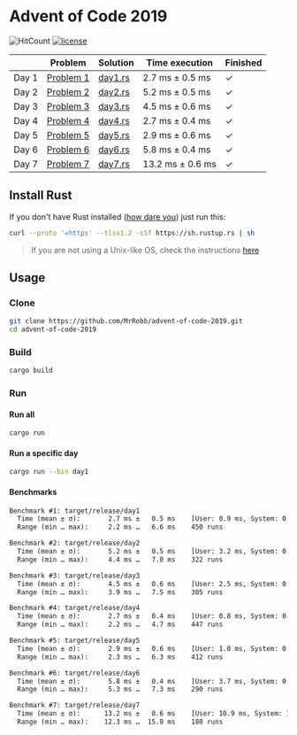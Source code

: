 # Advent of Code 2019

![HitCount](http://hits.dwyl.io/mrrobb/advent-of-code-2019.svg)
[![license](https://img.shields.io/badge/license-MIT-blue.svg)](https://github.com/MrRobb/advent-of-code-2019/blob/master/LICENSE)

|       | Problem                                          | Solution                                                                              | Time execution   | Finished |
|-------|--------------------------------------------------|---------------------------------------------------------------------------------------|------------------|----------|
| Day 1 | [Problem 1](https://adventofcode.com/2019/day/1) | [day1.rs](https://github.com/MrRobb/advent-of-code-2019/blob/master/src/day1.rs?ts=4) | 2.7 ms ± 0.5 ms  | ✓        |
| Day 2 | [Problem 2](https://adventofcode.com/2019/day/2) | [day2.rs](https://github.com/MrRobb/advent-of-code-2019/blob/master/src/day2.rs?ts=4) | 5.2 ms ± 0.5 ms  | ✓        |
| Day 3 | [Problem 3](https://adventofcode.com/2019/day/3) | [day3.rs](https://github.com/MrRobb/advent-of-code-2019/blob/master/src/day3.rs?ts=4) | 4.5 ms ± 0.6 ms  | ✓        |
| Day 4 | [Problem 4](https://adventofcode.com/2019/day/4) | [day4.rs](https://github.com/MrRobb/advent-of-code-2019/blob/master/src/day4.rs?ts=4) | 2.7 ms ± 0.4 ms  | ✓        |
| Day 5 | [Problem 5](https://adventofcode.com/2019/day/5) | [day5.rs](https://github.com/MrRobb/advent-of-code-2019/blob/master/src/day5.rs?ts=4) | 2.9 ms ± 0.6 ms  | ✓        |
| Day 6 | [Problem 6](https://adventofcode.com/2019/day/6) | [day6.rs](https://github.com/MrRobb/advent-of-code-2019/blob/master/src/day6.rs?ts=4) | 5.8 ms ± 0.4 ms  | ✓        |
| Day 7 | [Problem 7](https://adventofcode.com/2019/day/7) | [day7.rs](https://github.com/MrRobb/advent-of-code-2019/blob/master/src/day7.rs?ts=4) | 13.2 ms ± 0.6 ms | ✓        |

## Install Rust

If you don't have Rust installed ([how dare you](https://media.giphy.com/media/U1aN4HTfJ2SmgB2BBK/giphy.gif)) just run this:

```sh
curl --proto '=https' --tlsv1.2 -sSf https://sh.rustup.rs | sh
```

> If you are not using a Unix-like OS, check the instructions [here](https://www.rust-lang.org/tools/install)

## Usage

### Clone

```sh
git clone https://github.com/MrRobb/advent-of-code-2019.git
cd advent-of-code-2019
```

### Build

```sh
cargo build
```

### Run

#### Run all

```sh
cargo run
```

#### Run a specific day

```sh
cargo run --bin day1
```

#### Benchmarks

```txt
Benchmark #1: target/release/day1
  Time (mean ± σ):       2.7 ms ±   0.5 ms    [User: 0.9 ms, System: 0.7 ms]
  Range (min … max):     2.2 ms …   6.6 ms    450 runs

Benchmark #2: target/release/day2
  Time (mean ± σ):       5.2 ms ±   0.5 ms    [User: 3.2 ms, System: 0.8 ms]
  Range (min … max):     4.4 ms …   7.0 ms    322 runs

Benchmark #3: target/release/day3
  Time (mean ± σ):       4.5 ms ±   0.6 ms    [User: 2.5 ms, System: 0.8 ms]
  Range (min … max):     3.9 ms …   7.5 ms    305 runs

Benchmark #4: target/release/day4
  Time (mean ± σ):       2.7 ms ±   0.4 ms    [User: 0.8 ms, System: 0.7 ms]
  Range (min … max):     2.2 ms …   4.7 ms    447 runs

Benchmark #5: target/release/day5
  Time (mean ± σ):       2.9 ms ±   0.6 ms    [User: 1.0 ms, System: 0.8 ms]
  Range (min … max):     2.3 ms …   6.3 ms    412 runs

Benchmark #6: target/release/day6
  Time (mean ± σ):       5.8 ms ±   0.4 ms    [User: 3.7 ms, System: 0.9 ms]
  Range (min … max):     5.3 ms …   7.3 ms    290 runs

Benchmark #7: target/release/day7
  Time (mean ± σ):      13.2 ms ±   0.6 ms    [User: 10.9 ms, System: 1.0 ms]
  Range (min … max):    12.3 ms …  15.0 ms    180 runs
```
